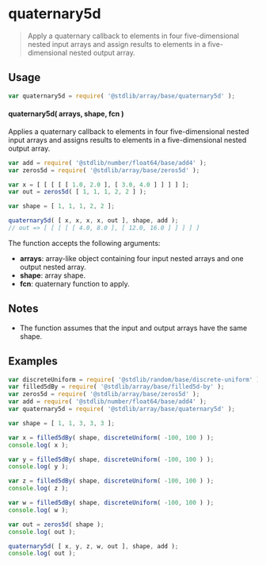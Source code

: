 <!--

@license Apache-2.0

Copyright (c) 2023 The Stdlib Authors.

Licensed under the Apache License, Version 2.0 (the "License");
you may not use this file except in compliance with the License.
You may obtain a copy of the License at

   http://www.apache.org/licenses/LICENSE-2.0

Unless required by applicable law or agreed to in writing, software
distributed under the License is distributed on an "AS IS" BASIS,
WITHOUT WARRANTIES OR CONDITIONS OF ANY KIND, either express or implied.
See the License for the specific language governing permissions and
limitations under the License.

-->

# quaternary5d

> Apply a quaternary callback to elements in four five-dimensional nested input arrays and assign results to elements in a five-dimensional nested output array.

<section class="intro">

</section>

<!-- /.intro -->

<section class="usage">

## Usage

```javascript
var quaternary5d = require( '@stdlib/array/base/quaternary5d' );
```

#### quaternary5d( arrays, shape, fcn )

Applies a quaternary callback to elements in four five-dimensional nested input arrays and assigns results to elements in a five-dimensional nested output array.

```javascript
var add = require( '@stdlib/number/float64/base/add4' );
var zeros5d = require( '@stdlib/array/base/zeros5d' );

var x = [ [ [ [ [ 1.0, 2.0 ], [ 3.0, 4.0 ] ] ] ] ];
var out = zeros5d( [ 1, 1, 1, 2, 2 ] );

var shape = [ 1, 1, 1, 2, 2 ];

quaternary5d( [ x, x, x, x, out ], shape, add );
// out => [ [ [ [ [ 4.0, 8.0 ], [ 12.0, 16.0 ] ] ] ] ]
```

The function accepts the following arguments:

-   **arrays**: array-like object containing four input nested arrays and one output nested array.
-   **shape**: array shape.
-   **fcn**: quaternary function to apply.

</section>

<!-- /.usage -->

<section class="notes">

## Notes

-   The function assumes that the input and output arrays have the same shape.

</section>

<!-- /.notes -->

<section class="examples">

## Examples

<!-- eslint no-undef: "error" -->

```javascript
var discreteUniform = require( '@stdlib/random/base/discrete-uniform' ).factory;
var filled5dBy = require( '@stdlib/array/base/filled5d-by' );
var zeros5d = require( '@stdlib/array/base/zeros5d' );
var add = require( '@stdlib/number/float64/base/add4' );
var quaternary5d = require( '@stdlib/array/base/quaternary5d' );

var shape = [ 1, 1, 3, 3, 3 ];

var x = filled5dBy( shape, discreteUniform( -100, 100 ) );
console.log( x );

var y = filled5dBy( shape, discreteUniform( -100, 100 ) );
console.log( y );

var z = filled5dBy( shape, discreteUniform( -100, 100 ) );
console.log( z );

var w = filled5dBy( shape, discreteUniform( -100, 100 ) );
console.log( w );

var out = zeros5d( shape );
console.log( out );

quaternary5d( [ x, y, z, w, out ], shape, add );
console.log( out );
```

</section>

<!-- /.examples -->

<!-- Section for related `stdlib` packages. Do not manually edit this section, as it is automatically populated. -->

<section class="related">

</section>

<!-- /.related -->

<!-- Section for all links. Make sure to keep an empty line after the `section` element and another before the `/section` close. -->

<section class="links">

</section>

<!-- /.links -->
